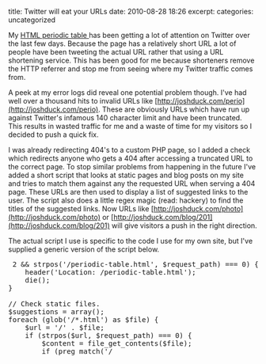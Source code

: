 title: Twitter will eat your URLs
date: 2010-08-28 18:26
excerpt: 
categories: uncategorized

My [HTML periodic table ](http://joshduck.com/periodic-table.html) has been getting a lot of attention on Twitter over the last few days. Because the page has a relatively short URL a lot of people have been tweeting the actual URL rather that using a  URL shortening service. This has been good for me because shorteners remove the HTTP referrer and stop me from seeing where my Twitter traffic comes from. 

A peek at my error logs did reveal one potential problem though. I've had well over a thousand hits to invalid URLs like [http://joshduck.com/perio](http://joshduck.com/perio). These are obviously URLs which have run up against Twitter's infamous 140 character limit and have been truncated. This results in wasted traffic for me and a waste of time for my visitors so I decided to push a quick fix. <!--more-->

I was already redirecting 404's to a custom PHP page, so I added a check which redirects anyone who gets a 404 after accessing a truncated URL to the correct page. To stop similar problems from happening in the future I've added a short script that looks at static pages and blog posts on my site and tries to match them against any the requested URL when serving a 404 page. These URLs are then used to display a list of suggested links to the user. The script also does a little regex magic (read: hackery) to find the titles of the suggested links. Now URLs like [http://joshduck.com/photo](http://joshduck.com/photo) or [http://joshduck.com/blog/201](http://joshduck.com/blog/201) will give visitors a push in the right direction.

The actual script I use is specific to the code I use for my own site, but I've supplied a generic version of the script below.

<pre lang="php">
<?php
$request_path = $_SERVER['REQUEST_URI'];

// Special case: redirect anyone trying to get to periodic-table.html straight there.
if (strlen($request_path) > 2 && strpos('/periodic-table.html', $request_path) === 0) {
	header('Location: /periodic-table.html');
	die();
}

// Check static files.
$suggestions = array();
foreach (glob('/*.html') as $file) {
	$url = '/' . $file;
	if (strpos($url, $request_path) === 0) {
		$content = file_get_contents($file);
		if (preg_match('/<title>([^<]+)/i', $content, $matches)) {
			$title = $matches[1];
		} else {
			$title = $url;
		}
		$suggestions[$url] = $title;	
	}
}
</pre>